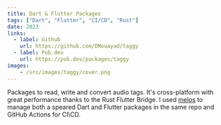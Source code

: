 ```yaml
---
title: Dart & Flutter Packages
tags: ["Dart", "Flutter", "CI/CD", "Rust"]
date: 2023
links:
  - label: Github
    url: https://github.com/DMouayad/taggy
  - label: Pub.dev
    url: https://pub.dev/packages/taggy
images:
    - /src/images/taggy/cover.png
---
```


Packages to read, write and convert audio tags. It's cross-platform with great performance thanks to the Rust Flutter Bridge.
I used <a href="https://github.com/invertase/melos" target="_blank">melos</a> to manage both a speared Dart and Flutter packages in the same repo and GitHub Actions for CI\CD.